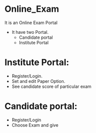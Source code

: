 # Online_Exam
It is an Online Exam Portal
+ It have two Portal.
  - Candidate portal
  - Institute Portal
# Institute Portal:
- Register/Login.
- Set and edit Paper Option.
- See candidate score of particular exam
# Candidate portal:
- Register/Login
- Choose Exam and give
